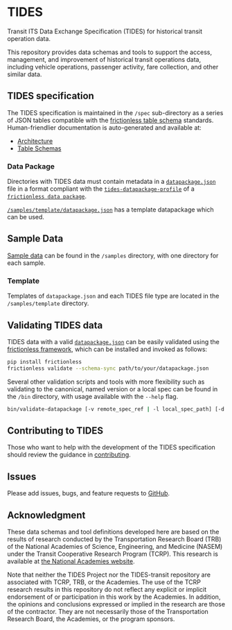 # TIDES

Transit ITS Data Exchange Specification (TIDES) for historical transit operation data.

This repository provides data schemas and tools to support the access, management, and improvement of historical transit operations data, including vehicle operations, passenger activity, fare collection, and other similar data.

[architecture]:./docs/architecture.md
[table schemas]:./docs/tables.md
[tides-datapackage-profile]:./docs/datapackage
[samples]:./samples
[template-datapackage]:./samples/template/TIDES/datapackage.json
[contributing]:./CONTRIBUTING.md
[github issues]:https://github.com/TIDES-transit/TIDES/issues
[frictionless table schema]:https://specs.frictionlessdata.io/table-schema/
[frictionless data package schema]:https://specs.frictionlessdata.io/data-package/
[frictionless framework]: (https://framework.frictionlessdata.io/)
[tcrp report]: https://nap.nationalacademies.org/catalog/26674/improving-access-and-management-of-public-transit-its-data

## TIDES specification

The TIDES specification is maintained in the `/spec` sub-directory as a series of JSON tables compatible with the [frictionless table schema] standards.
Human-friendlier documentation is auto-generated and available at:

- [Architecture][architecture]
- [Table Schemas][table schemas]

### Data Package

Directories with TIDES data must contain metadata in a [`datapackage.json`][tides-datapackage-profile] file in a format compliant with the [`tides-datapackage-profile`][tides-datapackage-profile] of a [`frictionless data package`][frictionless data package schema].  

[`/samples/template/datapackage.json`][template-datapackage] has a template datapackage which can be used.

## Sample Data

[Sample data][samples] can be found in the `/samples` directory, with one directory for each sample.

### Template

Templates of `datapackage.json` and each TIDES file type are located in the `/samples/template` directory.

## Validating TIDES data

TIDES data with a valid [`datapackage.json`](#data-package) can be easily validated using the [frictionless framework], which can be installed and invoked as follows:

```bash
pip install frictionless
frictionless validate --schema-sync path/to/your/datapackage.json
```

Several other validation scripts and tools with more flexibility such as validating to the canonical, named version or a local spec can be found in the `/bin` directory, with usage available with the `--help` flag.

```bash
bin/validate-datapackage [-v remote_spec_ref | -l local_spec_path] [-d dataset_path]
```

## Contributing to TIDES

Those who want to help with the development of the TIDES specification should review the guidance in [contributing].

## Issues

Please add issues, bugs, and feature requests to [GitHub][github issues].

## Acknowledgment

These data schemas and tool definitions developed here are based on the results of research conducted by the Transportation Research Board (TRB) of the National Academies of Science, Engineering, and Medicine (NASEM) under the Transit Cooperative Research Program (TCRP). This research is available at [the National Academies website][tcrp report].

Note that neither the TIDES Project nor the TIDES-transit repository are associated with TCRP, TRB, or the Academies. The use of the TCRP research results in this repository do not reflect any explicit or implicit endorsement of or participation in this work by the Academies. In addition, the opinions and conclusions expressed or implied in the research are those of the contractor. They are not necessarily those of the Transportation Research Board, the Academies, or the program sponsors.
